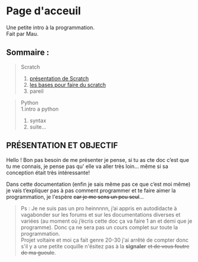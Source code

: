 # Page d'acceuil
Une petite intro à la programmation.  
Fait par Mau.  

## Sommaire :  
>Scratch  
>1. [présentation de Scratch](https://lezib.github.io/its-code-time/1/index.html)  
>2. [les bases pour faire du scratch](https://lezib.github.io/its-code-time/2/index.html)   
>3. pareil  
  

>Python  
> 1.intro a python  
> 1. syntax  
> 2. suite...  
  


## PRÉSENTATION ET OBJECTIF
Hello ! Bon pas besoin de me présenter je pense, si tu as cte doc c’est que tu me connais, je pense pas qu' elle va aller très loin... même si sa conception était très intéressante!  

Dans cette documentation (enfin je sais même pas ce que c’est moi même) je vais t’expliquer pas à pas comment programmer et te faire aimer la programmation, je l'espère ~~car je me sens un peu seul~~…  

> Ps : Je ne suis pas un pro heinnnnn, j’ai appris en autodidacte à vagabonder sur les forums et sur les documentations diverses et variées (au moment où j’écris cette doc ça va faire 1 an et demi que je programme). Donc ça ne sera pas un cours complet sur toute la programmation.  
> Projet voltaire et moi ça fait genre 20-30 j'ai arrêté de compter donc s'il y a une petite coquille n'ésitez pas à la __signaler__ ~~et de vous foutre de ma gueule~~. 

